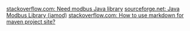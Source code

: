[stackoverflow.com: Need modbus Java library](https://stackoverflow.com/questions/4689381/need-modbus-java-library)
[sourceforge.net: Java Modbus Library (jamod)](http://jamod.sourceforge.net/index.html)
[stackoverflow.com: How to use markdown for maven project site?](https://stackoverflow.com/questions/14829190/how-to-use-markdown-for-maven-project-site)